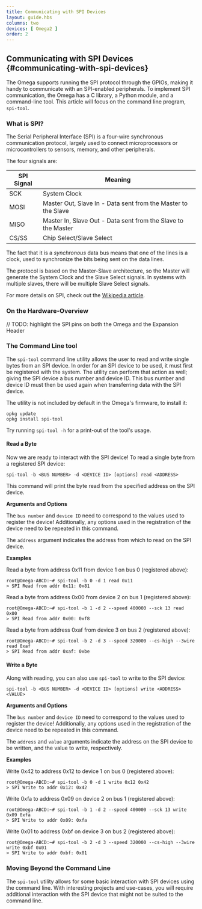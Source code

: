 ```yaml
---
title: Communicating with SPI Devices
layout: guide.hbs
columns: two
devices: [ Omega2 ]
order: 2
---
```


## Communicating with SPI Devices {#communicating-with-spi-devices}

<!-- // The Omega2 has a built-in hardware SPI controller that can be used to communicate with SPI-enabled peripherals -->

The Omega supports running the SPI protocol through the GPIOs, making it handy to communicate with an SPI-enabled peripherals. To implement SPI communication, the Omega has a C library, a Python module, and a command-line tool. This article will focus on the command line program, `spi-tool`.

<!-- // can largely copy the existing wiki article: https://wiki.onion.io/Tutorials/Using-SPI -->

### What is SPI?

<!-- // jack from the existing article -->
The Serial Peripheral Interface (SPI) is a four-wire synchronous communication protocol, largely used to connect microprocessors or microcontrollers to sensors, memory, and other peripherals.

The four signals are:

| SPI Signal | Meaning                                                       |
|------------|---------------------------------------------------------------|
| SCK        | System Clock                                                  |
| MOSI       | Master Out, Slave In - Data sent from the Master to the Slave |
| MISO       | Master In, Slave Out - Data sent from the Slave to the Master |
| CS/SS      | Chip Select/Slave Select                                      |

The fact that it is a *synchronous* data bus means that one of the lines is a clock, used to synchronize the bits being sent on the data lines.

The protocol is based on the Master-Slave architecture, so the Master will generate the System Clock and the Slave Select signals. In systems with multiple slaves, there will be multiple Slave Select signals.

For more details on SPI, check out the [Wikipedia article](https://en.wikipedia.org/wiki/Serial_Peripheral_Interface_Bus).


### On the Hardware-Overview
// TODO: highlight the SPI pins on both the Omega and the Expansion Header

### The Command Line tool

<!-- // jack from the existing article -->


The `spi-tool` command line utility allows the user to read and write single bytes from an SPI device. In order for an SPI device to be used, it must first be registered with the system. The utility can perform that action as well; giving the SPI device a bus number and device ID. This bus number and device ID must then be used again when transferring data with the SPI device.

The utility is not included by default in the Omega's firmware, to install it:
```
opkg update
opkg install spi-tool
```

Try running `spi-tool -h` for a print-out of the tool's usage.

#### Read a Byte

<!-- // jack from the existing article -->

Now we are ready to interact with the SPI device! To read a single byte from a registered SPI device:
```
spi-tool -b <BUS NUMBER> -d <DEVICE ID> [options] read <ADDRESS>
```

This command will print the byte read from the specified address on the SPI device.


**Arguments and Options**

The `bus number` and `device ID` need to correspond to the values used to register the device! Additionally, any options used in the registration of the device need to be repeated in this command.

The `address` argument indicates the address from which to read on the SPI device.


**Examples**

Read a byte from address 0x11 from device 1 on bus 0 (registered above):
```
root@Omega-ABCD:~# spi-tool -b 0 -d 1 read 0x11
> SPI Read from addr 0x11: 0x81
```

Read a byte from address 0x00 from device 2 on bus 1 (registered above):
```
root@Omega-ABCD:~# spi-tool -b 1 -d 2 --speed 400000 --sck 13 read 0x00
> SPI Read from addr 0x00: 0xf8
```

Read a byte from address 0xaf from device 3 on bus 2 (registered above):
```
root@Omega-ABCD:~# spi-tool -b 2 -d 3 --speed 320000 --cs-high --3wire read 0xaf
> SPI Read from addr 0xaf: 0xbe
```


#### Write a Byte

<!-- // jack from the existing article -->
Along with reading, you can also use `spi-tool` to write to the SPI device:
```
spi-tool -b <BUS NUMBER> -d <DEVICE ID> [options] write <ADDRESS> <VALUE>
```


**Arguments and Options**

The `bus number` and `device ID` need to correspond to the values used to register the device! Additionally, any options used in the registration of the device need to be repeated in this command.

The `address` and `value` arguments indicate the address on the SPI device to be written, and the value to write, respectively.



**Examples**

Write 0x42 to address 0x12 to device 1 on bus 0 (registered above):
```
root@Omega-ABCD:~# spi-tool -b 0 -d 1 write 0x12 0x42
> SPI Write to addr 0x12: 0x42
```

Write 0xfa to address 0x09 on device 2 on bus 1 (registered above):
```
root@Omega-ABCD:~# spi-tool -b 1 -d 2 --speed 400000 --sck 13 write 0x09 0xfa
> SPI Write to addr 0x09: 0xfa
```

Write 0x01 to address 0xbf on device 3 on bus 2 (registered above):
```
root@Omega-ABCD:~# spi-tool -b 2 -d 3 --speed 320000 --cs-high --3wire write 0xbf 0x01
> SPI Write to addr 0xbf: 0x01
```



### Moving Beyond the Command Line

<!-- // jack from the existing article -->
<!-- // make sure to include links -->


The `spi-tool` utility allows for some basic interaction with SPI devices using the command line. With interesting projects and use-cases, you will require additional interaction with the SPI device that might not be suited to the command line.

<!-- Well, you're in luck! There is an [Onion developed C library and Python module](../../Documentation/Libraries/SPI-Library) that gives you the flexibility to use SPI devices however you want! -->
